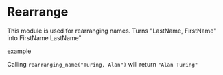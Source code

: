 Rearrange
==========

This module is used for rearranging names.
Turns "LastName, FirstName" into FirstName LastName"

example 

Calling `rearranging_name("Turing, Alan")` will return `"Alan Turing"`
